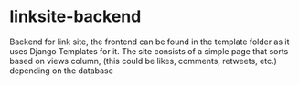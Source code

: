 # linksite-backend

Backend for link site, the frontend can be found in the template folder as it uses Django Templates for it. The site consists of a simple page that sorts based on views column, (this could be likes, comments, retweets, etc.) depending on the database
